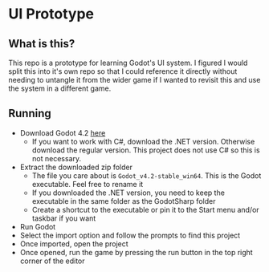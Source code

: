 # UI Prototype

## What is this?

This repo is a prototype for learning Godot's UI system. I figured I would split this into it's own repo so that I could reference it directly without needing to untangle it from the wider game if I wanted to revisit this and use the system in a different game.

## Running

-   Download Godot 4.2 [here](https://godotengine.org/download/windows/)
    -   If you want to work with C#, download the .NET version. Otherwise download the regular version. This project does not use C# so this is not necessary.
-   Extract the downloaded zip folder
    -   The file you care about is `Godot_v4.2-stable_win64`. This is the Godot executable. Feel free to rename it
    -   If you downloaded the .NET version, you need to keep the executable in the same folder as the GodotSharp folder
    -   Create a shortcut to the executable or pin it to the Start menu and/or taskbar if you want
-   Run Godot
-   Select the import option and follow the prompts to find this project
-   Once imported, open the project
-   Once opened, run the game by pressing the run button in the top right corner of the editor
